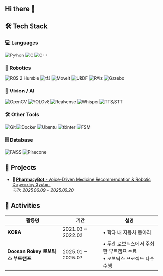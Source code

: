 ## Hi there 👋

## 🛠 Tech Stack

### 💻 Languages
![Python](https://img.shields.io/badge/Python-3776AB?style=flat_square&logo=python&logoColor=white)
![C](https://img.shields.io/badge/C-A8B9CC?style=flat_square&logo=c&logoColor=white)
![C++](https://img.shields.io/badge/C++-00599C?style=flat_square&logo=c%2B%2B&logoColor=white)

### 🤖 Robotics
![ROS 2 Humble](https://img.shields.io/badge/ROS2-Humble-blue?style=flat_square&logo=ros&logoColor=white)
![tf2](https://img.shields.io/badge/tf2-22314E?style=flat_square&logo=ros&logoColor=white)
![MoveIt](https://img.shields.io/badge/MoveIt-00BFFF?style=flat_square&logo=moveit&logoColor=white)
![URDF](https://img.shields.io/badge/URDF-FFDD00?style=flat_square)
![RViz](https://img.shields.io/badge/RViz-772953?style=flat_square)
![Gazebo](https://img.shields.io/badge/Gazebo-888888?style=flat_square&logo=gazebo&logoColor=white)

### 🧠 Vision / AI
![OpenCV](https://img.shields.io/badge/OpenCV-5C3EE8?style=flat_square&logo=opencv&logoColor=white)
![YOLOv8](https://img.shields.io/badge/YOLOv8-FF1493?style=flat_square)
![Realsense](https://img.shields.io/badge/Intel%20Realsense-0071C5?style=flat_square&logo=intel&logoColor=white)
![Whisper](https://img.shields.io/badge/Whisper-7B68EE?style=flat_square)
![TTS/STT](https://img.shields.io/badge/TTS/STT-1E90FF?style=flat_square)

### 🛠 Other Tools
![Git](https://img.shields.io/badge/Git-F05032?style=flat_square&logo=git&logoColor=white)
![Docker](https://img.shields.io/badge/Docker-2496ED?style=flat_square&logo=docker&logoColor=white)
![Ubuntu](https://img.shields.io/badge/Ubuntu-E95420?style=flat_square&logo=ubuntu&logoColor=white)
![tkinter](https://img.shields.io/badge/tkinter-FFB6C1?style=flat_square)
![FSM](https://img.shields.io/badge/FSM%20Design-556B2F?style=flat_square)

### 🗄️ Database
![FAISS](https://img.shields.io/badge/FAISS-0099CC?style=flat_square)
![Pinecone](https://img.shields.io/badge/Pinecone-1DBF73?style=flat_square)

## 📜 Projects

- 💊 [**PharmacyBot** - Voice-Driven Medicine Recommendation & Robotic Dispensing System](https://github.com/Rokey-D-3/pharmacy_main)  
  _기간: 2025.06.09 ~ 2025.06.20_

## 🎒 Activities
  | 활동명 | 기간 | 설명 |
  |--------|------|------|
  | **KORA**| 2021.03 ~ 2022.02 | • 학과 내 자동차 동아리 |
  | **Doosan Rokey 로보틱스 부트캠프** | 2025.01 ~ 2025.07 | • 두산 로보틱스에서 주최한 부트캠프 수료<br>• 로보틱스 프로젝트 다수 수행 |
